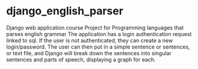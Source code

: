 # django_english_parser
Django web application course Project for Programming languages that parses english grammar
The application has a login authentication request linked to sql. If the user is not authenticated, they can create a new login/password. 
The user can then put in a simple sentence or sentences, or text file, and Django will break down the sentences into singular sentences and parts of speech, displaying a graph for each.
